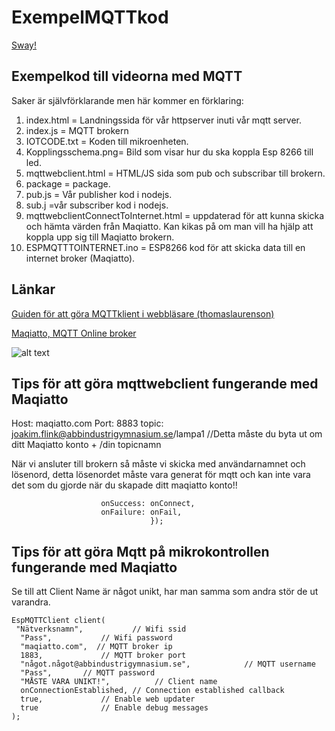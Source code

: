 # ExempelMQTTkod
[Sway!](https://sway.office.com/4wekNvX2nqSH0zCX?ref=Link&loc=mysways)

## Exempelkod till videorna med MQTT

Saker är självförklarande men här kommer en förklaring:
1. index.html = Landningssida för vår httpserver inuti vår mqtt server.
2. index.js = MQTT brokern
3. IOTCODE.txt = Koden till mikroenheten.
4. Kopplingsschema.png= Bild som visar hur du ska koppla Esp 8266 till led.
5. mqttwebclient.html = HTML/JS sida som pub och subscribar till brokern.
6. package = package.
7. pub.js = Vår publisher kod i nodejs.
8. sub.j =vår subscriber kod i nodejs.
9. mqttwebclientConnectToInternet.html  = uppdaterad för att kunna skicka och hämta värden från Maqiatto. Kan kikas på om man vill ha hjälp att koppla upp sig till Maqiatto brokern.
10. ESPMQTTTOINTERNET.ino = ESP8266 kod för att skicka data till en internet broker (Maqiatto).


## Länkar
[Guiden för att göra MQTTklient i webbläsare (thomaslaurenson)](https://www.thomaslaurenson.com/blog/2018/07/10/mqtt-web-application-using-javascript-and-websockets/)



[Maqiatto, MQTT Online broker](https://www.maqiatto.com/connect)

![alt text](https://www.maqiatto.com/images/maqiattowebsock.png "Maqiatto connect instruktioner")

## Tips för att göra mqttwebclient fungerande med Maqiatto
Host: maqiatto.com
Port: 8883
topic: joakim.flink@abbindustrigymnasium.se/lampa1 //Detta måste du byta ut om ditt Maqiatto konto + /din topicnamn

När vi ansluter till brokern så måste vi skicka med användarnamnet och lösenord, detta lösenordet måste vara generat för mqtt och kan inte vara det som du gjorde när du skapade ditt maqiatto konto!! 
```      client.connect({userName : "joakim.flink@abbindustrigymnasium.se",password : "apaapaapa",
                    onSuccess: onConnect,
                    onFailure: onFail,
                               });

```                               
                               
                               
## Tips för att göra Mqtt på mikrokontrollen fungerande med Maqiatto
Se till att  Client Name är något unikt, har man samma som andra stör de ut varandra.
```
EspMQTTClient client(
 "Nätverksnamn",           // Wifi ssid
  "Pass",           // Wifi password
  "maqiatto.com",  // MQTT broker ip
  1883,             // MQTT broker port
  "något.något@abbindustrigymnasium.se",            // MQTT username
  "Pass",       // MQTT password
  "MÅSTE VARA UNIKT!",          // Client name
  onConnectionEstablished, // Connection established callback
  true,             // Enable web updater
  true              // Enable debug messages
);
```

